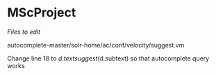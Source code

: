 # MScProject

*Files to edit*

autocomplete-master/solr-home/ac/conf/velocity/suggest.vm

Change line 18 to $d.textsuggest ($d.subtext) so that autocomplete query works

